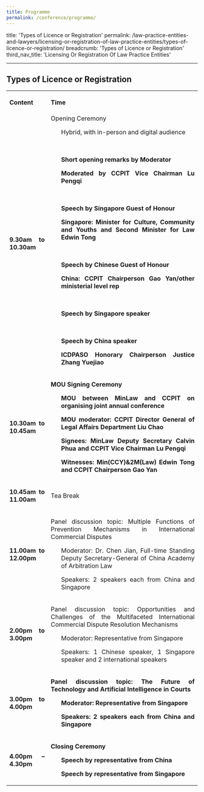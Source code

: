```yaml
---
title: Programme
permalink: /conference/programme/
---
```


title: 'Types of Licence or Registration'
permalink: /law-practice-entities-and-lawyers/licensing-or-registration-of-law-practice-entities/types-of-licence-or-registration/
breadcrumb: 'Types of Licence or Registration'
third_nav_title: 'Licensing Or Registration Of Law Practice Entities'

---


<style>
table tr td ul li {font-size: 1rem;}
  table tr td p {font-size: 1rem;}
  table tr th p {font-size: 1rem;}
</style>

Types of Licence or Registration
---

<table>
  <tr>
    <th>
      <p style="text-align: justify">Content</p>
    </th>
    <th>
      <p style="text-align: justify">Time</p>
    </th>
  </tr>
  <tr>
    <td><p style="text-align: justify"><b>9.30am to 10.30am</p></td>
    <td>Opening Ceremony
      <ul>
        <p style="text-align: justify">Hybrid, with in-person and digital audience</p><br>
        <p style="text-align: justify"><b>Short opening remarks by Moderator</p>
        <p style="text-align: justify">Moderated by CCPIT Vice Chairman Lu Pengqi</p><br>
      	<p style="text-align: justify"><b>Speech by Singapore Guest of Honour</p>
     	  <p style="text-align: justify">Singapore: Minister for Culture, Community and Youths and Second Minister for Law Edwin Tong</p><br>
        <p style="text-align: justify"><b>Speech by Chinese Guest of Honour</p>
 	      <p style="text-align: justify">China: CCPIT Chairperson Gao Yan/other ministerial level rep</p><br>
        <p style="text-align: justify"><b>Speech by Singapore speaker</p><br>
      	<p style="text-align: justify"><b>Speech by China speaker</p>
      	<p style="text-align: justify">ICDPASO Honorary Chairperson Justice Zhang Yuejiao</p>
     </ul>
    </td>
  </tr>
  <tr>
    <td><p style="text-align: justify"><b>10.30am to 10.45am</p></td>
    <td><p style="text-align: justify"><b>MOU Signing Ceremony</p>
      <ul>
        <p style="text-align: justify"><b>MOU between MinLaw and CCPIT on organising joint annual conference</p>
        <p style="text-align: justify">MOU moderator: CCPIT Director General of Legal Affairs Department Liu Chao</p>
        <p style="text-align: justify">Signees: MinLaw Deputy Secretary Calvin Phua and CCPIT Vice Chairman Lu Pengqi</p>
 	<p style="text-align: justify">Witnesses: Min(CCY)&2M(Law) Edwin Tong and CCPIT Chairperson Gao Yan</p>
      </ul>
    </td>
  </tr>
    <tr>
      <td><p style="text-align: justify"><b>10.45am to 11.00am</b></p></td>
      <td><p style="text-align: justify">Tea Break</p>
      </td>
  </tr>
    <tr>
      <td><p style="text-align: justify"><b>11.00am to 12.00pm</b></p></td>
      <td><p style="text-align: justify">Panel discussion topic: Multiple Functions of Prevention Mechanisms in International Commercial Disputes</p>
      <ul>
        <p style="text-align: justify">Moderator: Dr. Chen Jian, Full-time Standing Deputy Secretary-General of China Academy of Arbitration Law</p>
        <p style="text-align: justify">Speakers: 2 speakers each from China and Singapore</p>
      </ul>
    </td>
  </tr>
    <tr>
      <td><p style="text-align: justify"><b>2.00pm to 3.00pm</b></p></td>
      <td><p style="text-align: justify">Panel discussion topic: Opportunities and Challenges of the Multifaceted International Commercial Dispute Resolution Mechanisms</p>
      <ul>
        <p style="text-align: justify">Moderator: Representative from Singapore</p>
        <p style="text-align: justify">Speakers: 1 Chinese speaker, 1 Singapore speaker and 2 international speakers</p>
      </td>
  </tr>
    <tr>
      <td><p style="text-align: justify"><b>3.00pm to 4.00pm</b></p></td>
      <td><p style="text-align: justify"><b>Panel discussion topic: The Future of Technology and Artificial Intelligence in Courts</p>
      <ul>
      <p style="text-align: justify">Moderator: Representative from Singapore</p>
      <p style="text-align: justify">Speakers: 2 speakers each from China and Singapore</p>
        </td>
  </tr>
    <tr>
      <td><p style="text-align: justify"><b>4.00pm – 4.30pm</b></p></td>
      <td><p style="text-align: justify"><b>Closing Ceremony</p>
      <ul>
      <p style="text-align: justify"><b>Speech by representative from China</p>
      <p style="text-align: justify"><b>Speech by representative from Singapore</p>
        </td>
  </tr>
</table>


